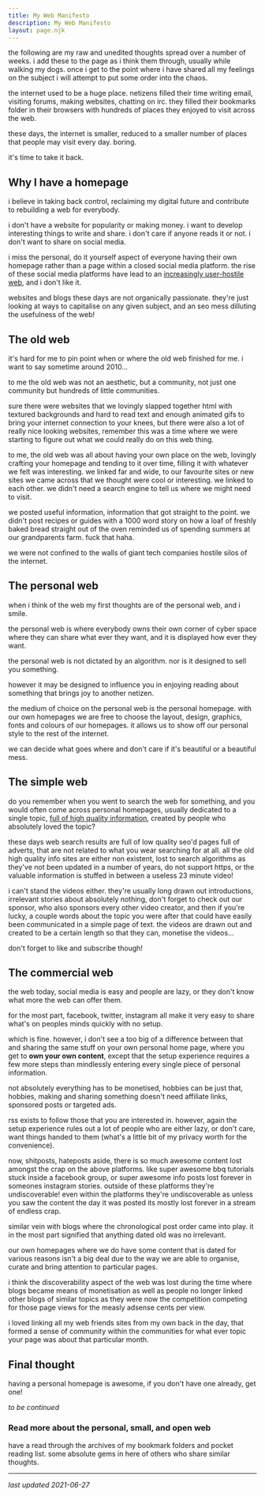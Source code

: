 ```yaml
---
title: My Web Manifesto
description: My Web Manifesto
layout: page.njk
---
```


the following are my raw and unedited thoughts spread over a number of weeks. i add these to the page as i think them through, usually while walking my dogs. once i get to the point where i have shared all my feelings on the subject i will attempt to put some order into the chaos.

the internet used to be a huge place. netizens filled their time writing email, visiting forums, making websites, chatting on irc. they filled their bookmarks folder in their browsers with hundreds of places they enjoyed to visit across the web.

these days, the internet is smaller, reduced to a smaller number of places that people may visit every day. boring.

it's time to take it back.

## Why I have a homepage

i believe in taking back control, reclaiming my digital future and contribute to rebuilding a web for everybody.

i don't have a website for popularity or making money. i want to develop interesting things to write and share. i don't care if anyone reads it or not. i don't want to share on social media.

i miss the personal, do it yourself aspect of everyone having their own homepage rather than a page within a closed social media platform. the rise of these social media platforms have lead to an [increasingly user-hostile web](https://neustadt.fr/essays/against-a-user-hostile-web/), and i don't like it.

websites and blogs these days are not organically passionate. they're just looking at ways to capitalise on any given subject, and an seo mess dilluting the usefulness of the web!

## The old web

it's hard for me to pin point when or where the old web finished for me. i want to say sometime around 2010...

to me the old web was not an aesthetic, but a community, not just one community but hundreds of little communities.

sure there were websites that we lovingly slapped together html with textured backgrounds and hard to read text and enough animated gifs to bring your internet connection to your knees, but there were also a lot of really nice looking websites, remember this was a time where we were starting to figure out what we could really do on this web thing.

to me, the old web was all about having your own place on the web, lovingly crafting your homepage and tending to it over time, filling it with whatever we felt was interesting.
we linked far and wide, to our favourite sites or new sites we came across that we thought were cool or interesting. we linked to each other. we didn't need a search engine to tell us where we might need to visit.

we posted useful information, information that got straight to the point. we didn't post recipes or guides with a 1000 word story on how a loaf of freshly baked bread straight out of the oven reminded us of spending summers at our grandparents farm. fuck that haha.

we were not confined to the walls of giant tech companies hostile silos of the internet.

## The personal web
when i think of the web my first thoughts are of the personal web, and i smile.

the personal web is where everybody owns their own corner of cyber space where they can share what ever they want, and it is displayed how ever they want.

the personal web is not dictated by an algorithm. nor is it designed to sell you something.

however it may be designed to influence you in enjoying reading about something that brings joy to another netizen.

the medium of choice on the personal web is the personal homepage. with our own homepages we are free to choose the layout, design, graphics, fonts and colours of our homepages. it allows us to show off our personal style to the rest of the internet.

we can decide what goes where and don't care if it's beautiful or a beautiful mess.

## The simple web
do you remember when you went to search the web for something, and you would often come across personal homepages, usually dedicated to a single topic, [full of high quality information](https://sheldonbrown.com/), created by people who absolutely loved the topic?

these days web search results are full of low quality seo'd pages full of adverts, that are not related to what you wear searching for at all. all the old high quality info sites are either non existent, lost to search algorithms as they've not been updated in a number of years, do not support https, or the valuable information is stuffed in between a useless 23 minute video!

i can't stand the videos either. they're usually long drawn out introductions, irrelevant stories about absolutely nothing, don't forget to check out our sponsor, who also sponsors every other video creator, and then if you're lucky, a couple words about the topic you were after that could have easily been communicated in a simple page of text. the videos are drawn out and created to be a certain length so that they can, monetise the videos...

don't forget to like and subscribe though!

## The commercial web
the web today, social media is easy and people are lazy, or they don't know what more the web can offer them.

for the most part, facebook, twitter, instagram all make it very easy to share what's on peoples minds quickly with no setup.

which is fine. however, i don't see a too big of a difference between that and sharing the same stuff on your own personal home page, where you get to **own your own content**, except that the setup experience requires a few more steps than mindlessly entering every single piece of personal information.

not absolutely everything has to be monetised, hobbies can be just that, hobbies, making and sharing something doesn't need affiliate links, sponsored posts or targeted ads.

rss exists to follow those that you are interested in. however, again the setup experience rules out a lot of people who are either lazy, or don't care, want things handed to them (what's a little bit of my privacy worth for the convenience).

now, shitposts, hateposts aside, there is so much awesome content lost amongst the crap on the above platforms. like super awesome bbq tutorials stuck inside a facebook group, or super awesome info posts lost forever in someones instagram stories. outside of these platforms they're  undiscoverable! even within the platforms they're  undiscoverable as unless you saw the content the day it was posted its mostly lost forever in a stream of endless crap.

similar vein with blogs where the chronological post order came into play. it in the most part signified that anything dated old was no irrelevant.

our own homepages where we do have some content that is dated for various reasons isn't a big deal due to the way we are able to organise, curate and bring attention to particular pages.

i think the discoverability aspect of the web was lost during the time where blogs became means of monetisation as well as people no longer linked other blogs of similar topics as they were now the competition competing for those page views for the measly adsense cents per view.

i loved linking all my web friends sites from my own back in the day, that formed a sense of community within the communities for what ever topic your page was about that particular month.

## Final thought
having a personal homepage is awesome, if you don't have one already, get one!

*to be continued*

### Read more about the personal, small, and open web

have a read through the archives of my bookmark folders and pocket reading list. some absolute gems in here of others who share similar thoughts.

***

*last updated 2021-06-27*